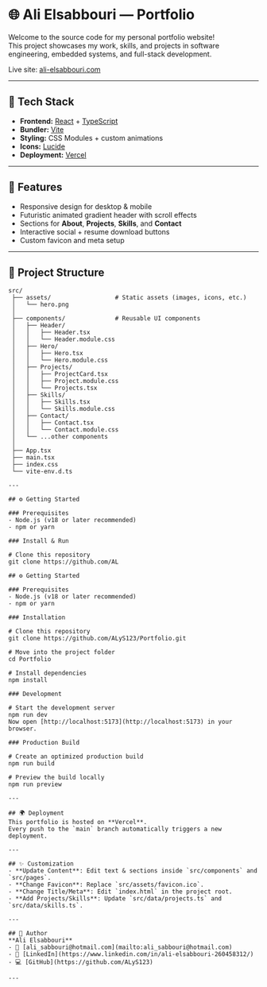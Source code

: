 # 🌐 Ali Elsabbouri — Portfolio

Welcome to the source code for my personal portfolio website!  
This project showcases my work, skills, and projects in software engineering, embedded systems, and full-stack development.  

Live site: [ali-elsabbouri.com](https://ali-elsabbouri.com)

---

## 🚀 Tech Stack
- **Frontend:** [React](https://reactjs.org/) + [TypeScript](https://www.typescriptlang.org/)  
- **Bundler:** [Vite](https://vitejs.dev/)  
- **Styling:** CSS Modules + custom animations  
- **Icons:** [Lucide](https://lucide.dev/)  
- **Deployment:** [Vercel](https://vercel.com/)  

---

## 📸 Features
- Responsive design for desktop & mobile  
- Futuristic animated gradient header with scroll effects  
- Sections for **About**, **Projects**, **Skills**, and **Contact**  
- Interactive social + resume download buttons  
- Custom favicon and meta setup  

---

## 📂 Project Structure
```text
src/
 ├── assets/                  # Static assets (images, icons, etc.)
 │   └── hero.png
 │
 ├── components/              # Reusable UI components
 │   ├── Header/
 │   │   ├── Header.tsx
 │   │   └── Header.module.css
 │   ├── Hero/
 │   │   ├── Hero.tsx
 │   │   └── Hero.module.css
 │   ├── Projects/
 │   │   ├── ProjectCard.tsx
 │   │   ├── Project.module.css
 │   │   └── Projects.tsx
 │   ├── Skills/
 │   │   ├── Skills.tsx
 │   │   └── Skills.module.css
 │   ├── Contact/
 │   │   ├── Contact.tsx
 │   │   └── Contact.module.css
 │   └── ...other components
 │
 ├── App.tsx
 ├── main.tsx
 ├── index.css
 └── vite-env.d.ts

---

## ⚙️ Getting Started

### Prerequisites
- Node.js (v18 or later recommended)
- npm or yarn

### Install & Run

# Clone this repository
git clone https://github.com/AL

## ⚙️ Getting Started

### Prerequisites
- Node.js (v18 or later recommended)
- npm or yarn

### Installation

# Clone this repository
git clone https://github.com/ALyS123/Portfolio.git

# Move into the project folder
cd Portfolio

# Install dependencies
npm install

### Development

# Start the development server
npm run dev
Now open [http://localhost:5173](http://localhost:5173) in your browser.

### Production Build

# Create an optimized production build
npm run build

# Preview the build locally
npm run preview

---

## 🌍 Deployment
This portfolio is hosted on **Vercel**.  
Every push to the `main` branch automatically triggers a new deployment.  

---

## ✨ Customization
- **Update Content**: Edit text & sections inside `src/components` and `src/pages`.  
- **Change Favicon**: Replace `src/assets/favicon.ico`.  
- **Change Title/Meta**: Edit `index.html` in the project root.  
- **Add Projects/Skills**: Update `src/data/projects.ts` and `src/data/skills.ts`.  

---

## 👤 Author
**Ali Elsabbouri**  
- 📧 [ali_sabbouri@hotmail.com](mailto:ali_sabbouri@hotmail.com)  
- 💼 [LinkedIn](https://www.linkedin.com/in/ali-elsabbouri-260458312/)  
- 💻 [GitHub](https://github.com/ALyS123)  

---